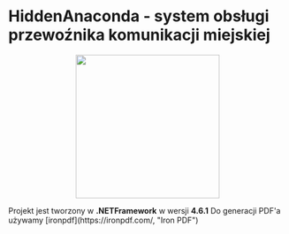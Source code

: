 # HiddenAnaconda - system obsługi przewoźnika komunikacji miejskiej 
<p align="center">
  <img width="260" height="260" src="https://i.imgur.com/FEbFLTx.png">
</p>
<p>
Projekt jest tworzony w <b>.NETFramework</b> w wersji <b>4.6.1</b>
  Do generacji PDF'a używamy [ironpdf](https://ironpdf.com/, "Iron PDF")
</p>
